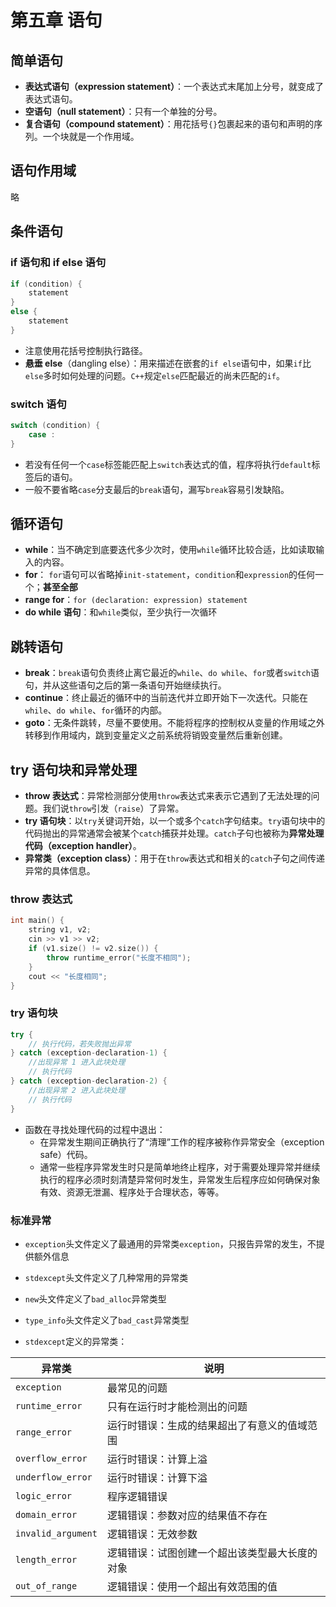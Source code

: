 # 第五章 语句

## 简单语句

- **表达式语句（expression statement）**：一个表达式末尾加上分号，就变成了表达式语句。
- **空语句（null statement）**：只有一个单独的分号。
- **复合语句（compound statement）**：用花括号`{}`包裹起来的语句和声明的序列。一个块就是一个作用域。

## 语句作用域

略

## 条件语句

### if 语句和 if else 语句

```cpp
if (condition) {
    statement
}
else {
    statement
}
```

- 注意使用花括号控制执行路径。
- **悬垂 else**（dangling else）：用来描述在嵌套的`if else`语句中，如果`if`比`else`多时如何处理的问题。`C++`规定`else`匹配最近的尚未匹配的`if`。

### switch 语句

```cpp
switch (condition) {
    case :
}
```

- 若没有任何一个`case`标签能匹配上`switch`表达式的值，程序将执行`default`标签后的语句。
- 一般不要省略`case`分支最后的`break`语句，漏写`break`容易引发缺陷。

## 循环语句

- **while**：当不确定到底要迭代多少次时，使用`while`循环比较合适，比如读取输入的内容。
- **for**： `for`语句可以省略掉`init-statement`，`condition`和`expression`的任何一个；**甚至全部**
- **range for**：`for (declaration: expression) statement`
- **do while 语句**：和`while`类似，至少执行一次循环

## 跳转语句

- **break**：`break`语句负责终止离它最近的`while`、`do while`、`for`或者`switch`语句，并从这些语句之后的第一条语句开始继续执行。
- **continue**：终止最近的循环中的当前迭代并立即开始下一次迭代。只能在`while`、`do while`、`for`循环的内部。
- **goto**：无条件跳转，尽量不要使用。不能将程序的控制权从变量的作用域之外转移到作用域内，跳到变量定义之前系统将销毁变量然后重新创建。

## try 语句块和异常处理

- **throw 表达式**：异常检测部分使用`throw`表达式来表示它遇到了无法处理的问题。我们说`throw`引发（`raise`）了异常。
- **try 语句块**：以`try`关键词开始，以一个或多个`catch`字句结束。`try`语句块中的代码抛出的异常通常会被某个`catch`捕获并处理。`catch`子句也被称为**异常处理代码（exception handler）**。
- **异常类（exception class）**：用于在`throw`表达式和相关的`catch`子句之间传递异常的具体信息。

### throw 表达式

```cpp
int main() {
    string v1, v2;
    cin >> v1 >> v2;
    if (v1.size() != v2.size()) {
        throw runtime_error("长度不相同");
    }
    cout << "长度相同";
}
```

### try 语句块

```cpp
try {
    // 执行代码，若失败抛出异常
} catch (exception-declaration-1) {
    //出现异常 1 进入此块处理
    // 执行代码
} catch (exception-declaration-2) {
    //出现异常 2 进入此块处理
    // 执行代码
}
```

- 函数在寻找处理代码的过程中退出：
  - 在异常发生期间正确执行了“清理”工作的程序被称作异常安全（exception safe）代码。
  - 通常一些程序异常发生时只是简单地终止程序，对于需要处理异常并继续执行的程序必须时刻清楚异常何时发生，异常发生后程序应如何确保对象有效、资源无泄漏、程序处于合理状态，等等。

### 标准异常

- `exception`头文件定义了最通用的异常类`exception`，只报告异常的发生，不提供额外信息
- `stdexcept`头文件定义了几种常用的异常类
- `new`头文件定义了`bad_alloc`异常类型
- `type_info`头文件定义了`bad_cast`异常类型

- `stdexcept`定义的异常类：

| 异常类             | 说明                                           |
| ------------------ | ---------------------------------------------- |
| `exception`        | 最常见的问题                                   |
| `runtime_error`    | 只有在运行时才能检测出的问题                   |
| `range_error`      | 运行时错误：生成的结果超出了有意义的值域范围   |
| `overflow_error`   | 运行时错误：计算上溢                           |
| `underflow_error`  | 运行时错误：计算下溢                           |
| `logic_error`      | 程序逻辑错误                                   |
| `domain_error`     | 逻辑错误：参数对应的结果值不存在               |
| `invalid_argument` | 逻辑错误：无效参数                             |
| `length_error`     | 逻辑错误：试图创建一个超出该类型最大长度的对象 |
| `out_of_range`     | 逻辑错误：使用一个超出有效范围的值             |
